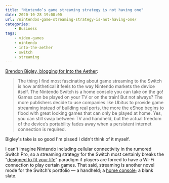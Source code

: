 ```yaml
---
title: "Nintendo’s game streaming strategy is not having one"
date: 2020-10-28 19:00:00
url: /nintendos-game-streaming-strategy-is-not-having-one/
categories:
    - Business
tags:
    - video-games
    - nintendo
    - into-the-aether
    - switch
    - streaming
---
```


[Brendon Bigley, blogging for Into the Aether](https://medium.com/from-the-aether/nintendos-game-streaming-strategy-is-to-not-have-one-5cdbdd7d3e66):

> The thing I find most fascinating about game streaming to the Switch is how antithetical it feels to the way Nintendo markets the device itself. The Nintendo Switch is a home console you can take on the go! Games can be played on your TV or on the train! But not always? The more publishers decide to use companies like Ubitus to provide game streaming instead of building real ports, the more the eShop begins to flood with great looking games that can only be played at home. Yes, you can still swap between TV and handheld, but the actual freedom of the device’s portability fades away when a persistent internet connection is required.

Bigley's take is so good I'm pissed I didn't think of it myself.

I can't imagine Nintendo including cellular connectivity in the rumored Switch Pro, so a streaming strategy for the Switch most certainly breaks the "[designed to fit your life](https://www.nintendo.com/switch/system/)" paradigm if players are forced to have a Wi-Fi connection to play certain games. That said, streaming is another novel mode for the Switch's portfolio — a handheld; a [home console](/2018/05/23/switch-2nd-unit-set); a blank slate.